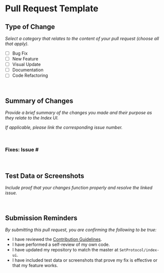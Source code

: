 # **Pull Request Template**

## **Type of Change**

*Select a category that relates to the content of your pull request (choose all that apply).*

- [ ] Bug Fix
- [ ] New Feature
- [ ] Visual Update
- [ ] Documentation
- [ ] Code Refactoring

&nbsp;

## **Summary of Changes**

*Provide a brief summary of the changes you made and their purpose as they relate to the Index UI.*

*If applicable, please link the corresponding issue number.*

&nbsp;

### **Fixes: Issue #**

&nbsp;

## **Test Data or Screenshots**

*Include proof that your changes function properly and resolve the linked issue.*

&nbsp;

## **Submission Reminders**

*By submitting this pull request, you are confirming the following to be true:*

- I have reviewed the [Contribution Guidelines](https://github.com/SetProtocol/index-ui/blob/master/CONTRIBUTING.md).
- I have performed a self-review of my own code.
- I have updated my repository to match the master at `SetProtocol/index-ui`.
- I have included test data or screenshots that prove my fix is effective or that my feature works.
